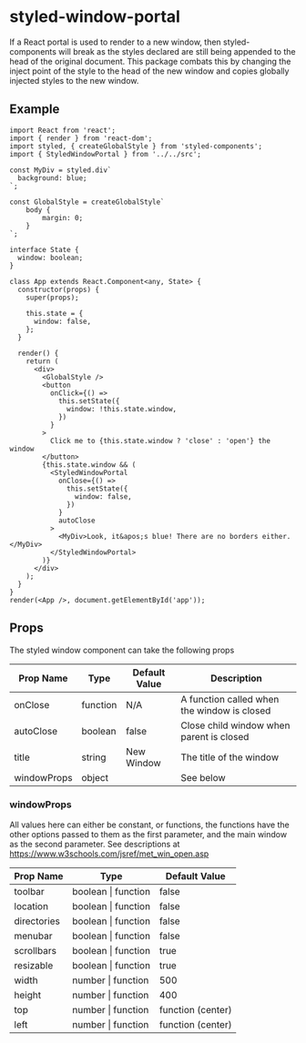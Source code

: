 # styled-window-portal

If a React portal is used to render to a new window, then styled-components will break as the styles declared are still being appended to the head of the original document. This package combats this by changing the inject point of the style to the head of the new window and copies globally injected styles to the new window.

## Example

```tsx
import React from 'react';
import { render } from 'react-dom';
import styled, { createGlobalStyle } from 'styled-components';
import { StyledWindowPortal } from '../../src';

const MyDiv = styled.div`
  background: blue;
`;

const GlobalStyle = createGlobalStyle`
    body {
        margin: 0;
    }
`;

interface State {
  window: boolean;
}

class App extends React.Component<any, State> {
  constructor(props) {
    super(props);

    this.state = {
      window: false,
    };
  }

  render() {
    return (
      <div>
        <GlobalStyle />
        <button
          onClick={() =>
            this.setState({
              window: !this.state.window,
            })
          }
        >
          Click me to {this.state.window ? 'close' : 'open'} the window
        </button>
        {this.state.window && (
          <StyledWindowPortal
            onClose={() =>
              this.setState({
                window: false,
              })
            }
            autoClose
          >
            <MyDiv>Look, it&apos;s blue! There are no borders either.</MyDiv>
          </StyledWindowPortal>
        )}
      </div>
    );
  }
}
render(<App />, document.getElementById('app'));
```

## Props

The styled window component can take the following props

| Prop Name   | Type     | Default Value | Description                                 |
| ----------- | -------- | ------------- | ------------------------------------------- |
| onClose     | function | N/A           | A function called when the window is closed |
| autoClose   | boolean  | false         | Close child window when parent is closed    |
| title       | string   | New Window    | The title of the window                     |
| windowProps | object   |               | See below                                   |

### windowProps

All values here can either be constant, or functions, the functions have the other options passed to them as the first parameter, and the main window as the second parameter. See descriptions at https://www.w3schools.com/jsref/met_win_open.asp

| Prop Name   | Type                | Default Value     |
| ----------- | ------------------- | ----------------- |
| toolbar     | boolean \| function | false             |
| location    | boolean \| function | false             |
| directories | boolean \| function | false             |
| menubar     | boolean \| function | false             |
| scrollbars  | boolean \| function | true              |
| resizable   | boolean \| function | true              |
| width       | number \| function  | 500               |
| height      | number \| function  | 400               |
| top         | number \| function  | function (center) |
| left        | number \| function  | function (center) |
